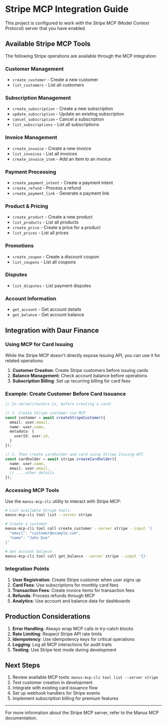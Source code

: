 # Stripe MCP Integration Guide

This project is configured to work with the Stripe MCP (Model Context Protocol) server that you have enabled.

## Available Stripe MCP Tools

The following Stripe operations are available through the MCP integration:

### Customer Management
- `create_customer` - Create a new customer
- `list_customers` - List all customers

### Subscription Management
- `create_subscription` - Create a new subscription
- `update_subscription` - Update an existing subscription
- `cancel_subscription` - Cancel a subscription
- `list_subscriptions` - List all subscriptions

### Invoice Management
- `create_invoice` - Create a new invoice
- `list_invoices` - List all invoices
- `create_invoice_item` - Add an item to an invoice

### Payment Processing
- `create_payment_intent` - Create a payment intent
- `create_refund` - Process a refund
- `create_payment_link` - Generate a payment link

### Product & Pricing
- `create_product` - Create a new product
- `list_products` - List all products
- `create_price` - Create a price for a product
- `list_prices` - List all prices

### Promotions
- `create_coupon` - Create a discount coupon
- `list_coupons` - List all coupons

### Disputes
- `list_disputes` - List payment disputes

### Account Information
- `get_account` - Get account details
- `get_balance` - Get account balance

## Integration with Daur Finance

### Using MCP for Card Issuing

While the Stripe MCP doesn't directly expose Issuing API, you can use it for related operations:

1. **Customer Creation**: Create Stripe customers before issuing cards
2. **Balance Management**: Check account balance before operations
3. **Subscription Billing**: Set up recurring billing for card fees

### Example: Create Customer Before Card Issuance

```typescript
// In server/routers.ts, before creating a card:

// 1. Create Stripe customer via MCP
const customer = await createStripeCustomer({
  email: user.email,
  name: user.name,
  metadata: {
    userId: user.id,
  }
});

// 2. Then create cardholder and card using Stripe Issuing API
const cardholder = await stripe.createCardholder({
  name: user.name,
  email: user.email,
  // ... other details
});
```

### Accessing MCP Tools

Use the `manus-mcp-cli` utility to interact with Stripe MCP:

```bash
# List available Stripe tools
manus-mcp-cli tool list --server stripe

# Create a customer
manus-mcp-cli tool call create_customer --server stripe --input '{
  "email": "customer@example.com",
  "name": "John Doe"
}'

# Get account balance
manus-mcp-cli tool call get_balance --server stripe --input '{}'
```

### Integration Points

1. **User Registration**: Create Stripe customer when user signs up
2. **Card Fees**: Use subscriptions for monthly card fees
3. **Transaction Fees**: Create invoice items for transaction fees
4. **Refunds**: Process refunds through MCP
5. **Analytics**: Use account and balance data for dashboards

## Production Considerations

1. **Error Handling**: Always wrap MCP calls in try-catch blocks
2. **Rate Limiting**: Respect Stripe API rate limits
3. **Idempotency**: Use idempotency keys for critical operations
4. **Logging**: Log all MCP interactions for audit trails
5. **Testing**: Use Stripe test mode during development

## Next Steps

1. Review available MCP tools: `manus-mcp-cli tool list --server stripe`
2. Test customer creation in development
3. Integrate with existing card issuance flow
4. Set up webhook handlers for Stripe events
5. Implement subscription billing for premium features

---

For more information about the Stripe MCP server, refer to the Manus MCP documentation.
